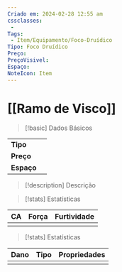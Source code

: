 ```yaml
---
Criado em: 2024-02-28 12:55 am
cssclasses:
 - 
Tags:
 - Item/Equipamento/Foco-Druídico
Tipo: Foco Druídico
Preço: 
PreçoVisivel: 
Espaço: 
NoteIcon: Item
---
```

# [[Ramo de Visco]]

> [!basic] Dados Básicos
> 
|            |     |
| ---------- |:---:|
| **Tipo**   |     |
| **Preço**  |     |
| **Espaço** |     |
>
 
> [!description] Descrição
> 
>

> [!stats] Estatísticas
>
| CA  | Força | Furtividade |
| --- | ----- | ----------- |
|     |       |             |

> [!stats] Estatísticas
>
| Dano  | Tipo | Propriedades |
| --- | ----- | ----------- |
|     |       |             |